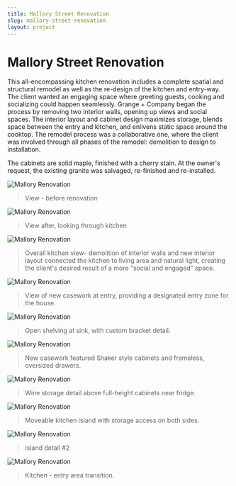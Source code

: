 ```yaml
---
title: Mallory Street Renovation
slug: mallory-street-renovation
layout: project
---
```


# Mallory Street Renovation

This all-encompassing kitchen renovation includes a complete spatial and structural remodel as well as the re-design of the kitchen and entry-way. The client wanted an engaging space where greeting guests, cooking and socializing could happen seamlessly. Grange + Company began the process by removing two interior walls, opening up views and social spaces. The interior layout and cabinet design maximizes storage, blends space between the entry and kitchen, and enlivens static space around the cooktop. The remodel process was a collaborative one, where the client was involved through all phases of the remodel: demolition to design to installation.

The cabinets are solid maple, finished with a cherry stain. At the owner's request, the existing granite was salvaged, re-finished and re-installed.


<!-- For inquiries about this product, please [contact us](mailto:grange.company@gmail.com) or [visit our Etsy site.](http://www.etsy.com/listing/164827076/loading-dock-custom-shelf-and-storage?ref=shop_home_active) -->

![Mallory Renovation](mallory-street-renovation/before-view-through.jpg)
> View - before renovation

![Mallory Renovation](mallory-street-renovation/view-through-kitchen.jpg)
> View after, looking through kitchen

![Mallory Renovation](mallory-street-renovation/overall.jpg)
> Overall kitchen view- demolition of interior walls and new interior layout connected the kitchen to living area and natural light, creating the client's desired result of a more "social and engaged" space.

![Mallory Renovation](mallory-street-renovation/entry-pass-by.jpg)
> View of new casework at entry, providing a designated entry zone for the house.

![Mallory Renovation](mallory-street-renovation/shelves.jpg)
> Open shelving at sink, with custom bracket detail.

![Mallory Renovation](mallory-street-renovation/cabinets.jpg)
> New casework featured Shaker style cabinets and frameless, oversized drawers.

![Mallory Renovation](mallory-street-renovation/wine-detail.jpg)
> Wine storage detail above full-height cabinets near fridge.

![Mallory Renovation](mallory-street-renovation/roulette.jpg)
> Moveable kitchen island with storage access on both sides.

![Mallory Renovation](mallory-street-renovation/roulette2.jpg)
> Island detail #2

![Mallory Renovation](mallory-street-renovation/overall-two.jpg)
> Kitchen - entry area transition.
